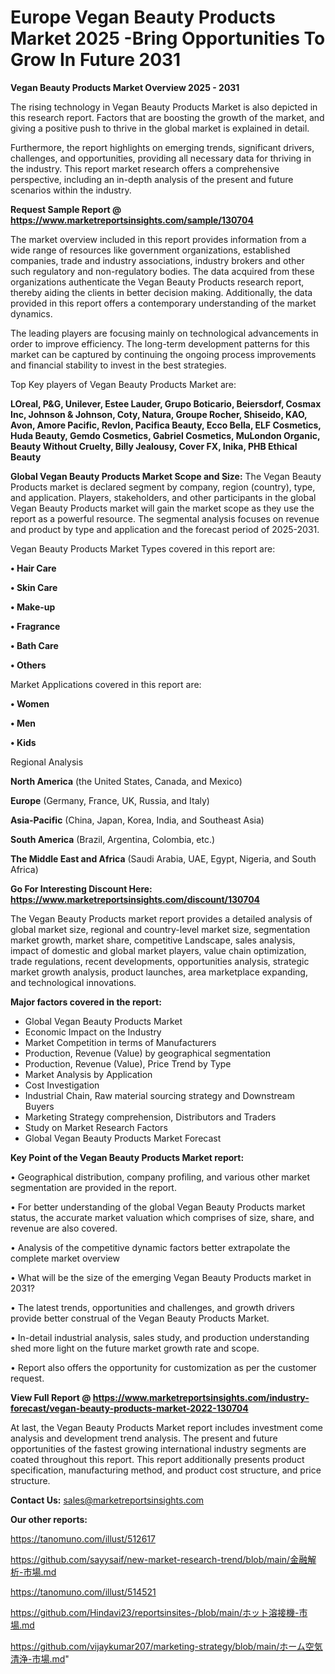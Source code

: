 # Europe Vegan Beauty Products Market 2025 -Bring Opportunities To Grow In Future 2031

<Strong> Vegan Beauty Products Market Overview 2025 - 2031</strong>

The rising technology in Vegan Beauty Products Market is also depicted in this research report. Factors that are boosting the growth of the market, and giving a positive push to thrive in the global market is explained in detail.

Furthermore, the report highlights on emerging trends, significant drivers, challenges, and opportunities, providing all necessary data for thriving in the industry. This report market research offers a comprehensive perspective, including an in-depth analysis of the present and future scenarios within the industry.

<strong>Request Sample Report @ <a href=https://www.marketreportsinsights.com/sample/130704>https://www.marketreportsinsights.com/sample/130704</a></strong>

The market overview included in this report provides information from a wide range of resources like government organizations, established companies, trade and industry associations, industry brokers and other such regulatory and non-regulatory bodies. The data acquired from these organizations authenticate the Vegan Beauty Products research report, thereby aiding the clients in better decision making. Additionally, the data provided in this report offers a contemporary understanding of the market dynamics.

The leading players are focusing mainly on technological advancements in order to improve efficiency. The long-term development patterns for this market can be captured by continuing the ongoing process improvements and financial stability to invest in the best strategies.

Top Key players of Vegan Beauty Products Market are:

<strong>LOreal, P&G, Unilever, Estee Lauder, Grupo Boticario, Beiersdorf, Cosmax Inc, Johnson & Johnson, Coty, Natura, Groupe Rocher, Shiseido, KAO, Avon, Amore Pacific, Revlon, Pacifica Beauty, Ecco Bella, ELF Cosmetics, Huda Beauty, Gemdo Cosmetics, Gabriel Cosmetics, MuLondon Organic, Beauty Without Cruelty, Billy Jealousy, Cover FX, Inika, PHB Ethical Beauty</strong>

<strong><b>Global Vegan Beauty Products Market Scope and Size:</b></strong>
The Vegan Beauty Products market is declared segment by company, region (country), type, and application. Players, stakeholders, and other participants in the global Vegan Beauty Products market will gain the market scope as they use the report as a powerful resource. The segmental analysis focuses on revenue and product by type and application and the forecast period of 2025-2031.

Vegan Beauty Products Market Types covered in this report are:

<strong>• Hair Care

• Skin Care

• Make-up

• Fragrance

• Bath Care

• Others</strong>

Market Applications covered in this report are:

<strong>• Women

• Men

• Kids</strong> 

Regional Analysis

<strong>North America</strong> (the United States, Canada, and Mexico)

<strong>Europe</strong> (Germany, France, UK, Russia, and Italy)

<strong>Asia-Pacific</strong> (China, Japan, Korea, India, and Southeast Asia)

<strong>South America</strong> (Brazil, Argentina, Colombia, etc.)

<strong>The Middle East and Africa</strong> (Saudi Arabia, UAE, Egypt, Nigeria, and South Africa)

<strong>Go For Interesting Discount Here: <a href=https://www.marketreportsinsights.com/discount/130704>https://www.marketreportsinsights.com/discount/130704</a></strong>

The Vegan Beauty Products market report provides a detailed analysis of global market size, regional and country-level market size, segmentation market growth, market share, competitive Landscape, sales analysis, impact of domestic and global market players, value chain optimization, trade regulations, recent developments, opportunities analysis, strategic market growth analysis, product launches, area marketplace expanding, and technological innovations.

<strong><b>Major factors covered in the report:</b></strong>
<ul>
  <li>Global Vegan Beauty Products Market </li>
  <li>Economic Impact on the Industry</li>
  <li>Market Competition in terms of Manufacturers</li>
  <li>Production, Revenue (Value) by geographical segmentation</li>
  <li>Production, Revenue (Value), Price Trend by Type</li>
  <li>Market Analysis by Application</li>
  <li>Cost Investigation</li>
  <li>Industrial Chain, Raw material sourcing strategy and Downstream Buyers</li>
  <li>Marketing Strategy comprehension, Distributors and Traders</li>
  <li>Study on Market Research Factors</li>
  <li>Global Vegan Beauty Products Market Forecast</li>
</ul>

<strong><b>Key Point of the Vegan Beauty Products Market report:</b></strong>

• Geographical distribution, company profiling, and various other market segmentation are provided in the report.

• For better understanding of the global Vegan Beauty Products market status, the accurate market valuation which comprises of size, share, and revenue are also covered.

• Analysis of the competitive dynamic factors better extrapolate the complete market overview

• What will be the size of the emerging Vegan Beauty Products market in 2031?

• The latest trends, opportunities and challenges, and growth drivers provide better construal of the Vegan Beauty Products Market.

• In-detail industrial analysis, sales study, and production understanding shed more light on the future market growth rate and scope.

• Report also offers the opportunity for customization as per the customer request.

<strong><b>View Full Report @ <a href=https://www.marketreportsinsights.com/industry-forecast/vegan-beauty-products-market-2022-130704>https://www.marketreportsinsights.com/industry-forecast/vegan-beauty-products-market-2022-130704</a></b></strong>


At last, the Vegan Beauty Products Market report includes investment come analysis and development trend analysis. The present and future opportunities of the fastest growing international industry segments are coated throughout this report. This report additionally presents product specification, manufacturing method, and product cost structure, and price structure.

<strong>Contact Us:</strong>
sales@marketreportsinsights.com

<strong>Our other reports:</strong>

<a href=https://tanomuno.com/illust/512617>https://tanomuno.com/illust/512617</a>

<a href=https://github.com/sayysaif/new-market-research-trend/blob/main/金融解析-市場.md>https://github.com/sayysaif/new-market-research-trend/blob/main/金融解析-市場.md</a>

<a href=https://tanomuno.com/illust/514521>https://tanomuno.com/illust/514521</a>

<a href=https://github.com/Hindavi23/reportsinsites-/blob/main/ホット溶接機-市場.md>https://github.com/Hindavi23/reportsinsites-/blob/main/ホット溶接機-市場.md</a>

<a href=https://github.com/vijaykumar207/marketing-strategy/blob/main/ホーム空気清浄-市場.md>https://github.com/vijaykumar207/marketing-strategy/blob/main/ホーム空気清浄-市場.md</a>"
